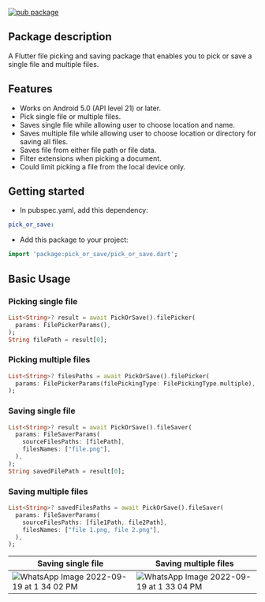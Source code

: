 [![pub package](https://img.shields.io/pub/v/pick_or_save.svg)](https://pub.dev/packages/pick_or_save) 

## Package description

A Flutter file picking and saving package that enables you to pick or save a single file and multiple files.

## Features

- Works on Android 5.0 (API level 21) or later.
- Pick single file or multiple files.
- Saves single file while allowing user to choose location and name.
- Saves multiple file while allowing user to choose location or directory for saving all files.
- Saves file from either file path or file data.
- Filter extensions when picking a document.
- Could limit picking a file from the local device only.

## Getting started

- In pubspec.yaml, add this dependency:

```yaml
pick_or_save: 
```

- Add this package to your project:

```dart
import 'package:pick_or_save/pick_or_save.dart';
```

## Basic Usage

### Picking single file

```dart
List<String>? result = await PickOrSave().filePicker(
  params: FilePickerParams(),
);
String filePath = result[0];
```
### Picking multiple files

```dart
List<String>? filesPaths = await PickOrSave().filePicker(
  params: FilePickerParams(filePickingType: FilePickingType.multiple),
);
```

### Saving single file

```dart
List<String>? result = await PickOrSave().fileSaver(
  params: FileSaverParams(
    sourceFilesPaths: [filePath],
    filesNames: ["file.png"],
  ),
);
String savedFilePath = result[0];
```

### Saving multiple files

```dart
List<String>? savedFilesPaths = await PickOrSave().fileSaver(
  params: FileSaverParams(
    sourceFilesPaths: [file1Path, file2Path],
    filesNames: ["file 1.png, file 2.png"],
  ),
);
```

| Saving single file  | Saving multiple files |
| ------------- | ------------- |
| ![WhatsApp Image 2022-09-19 at 1 34 02 PM](https://user-images.githubusercontent.com/85361211/190974633-6aab39c9-e817-4b92-84ed-b3fd0a4405b9.jpeg) | ![WhatsApp Image 2022-09-19 at 1 33 04 PM](https://user-images.githubusercontent.com/85361211/190974687-fa5f0ba1-391f-4103-8ffc-acdf9c8bca73.jpeg) |
